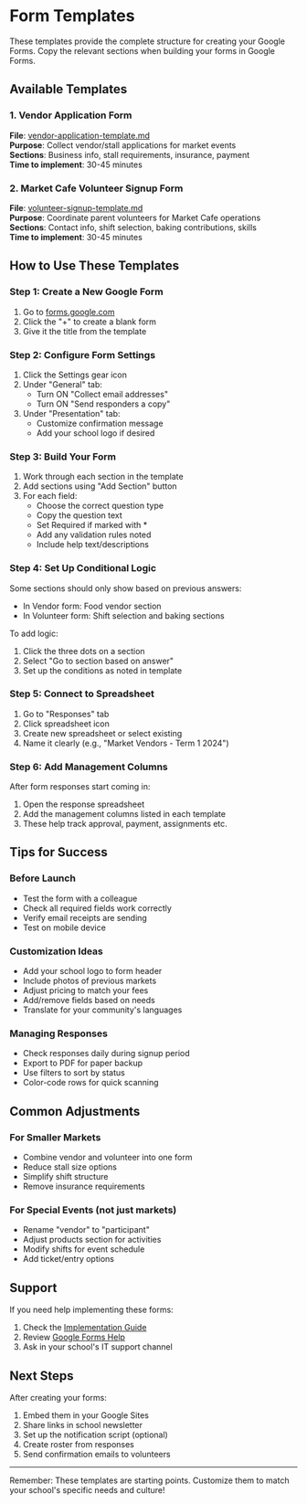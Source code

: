 # Form Templates

These templates provide the complete structure for creating your Google Forms. Copy the relevant sections when building your forms in Google Forms.

## Available Templates

### 1. Vendor Application Form
**File**: [vendor-application-template.md](vendor-application-template.md)  
**Purpose**: Collect vendor/stall applications for market events  
**Sections**: Business info, stall requirements, insurance, payment  
**Time to implement**: 30-45 minutes

### 2. Market Cafe Volunteer Signup Form  
**File**: [volunteer-signup-template.md](volunteer-signup-template.md)  
**Purpose**: Coordinate parent volunteers for Market Cafe operations  
**Sections**: Contact info, shift selection, baking contributions, skills  
**Time to implement**: 30-45 minutes

## How to Use These Templates

### Step 1: Create a New Google Form
1. Go to [forms.google.com](https://forms.google.com)
2. Click the "+" to create a blank form
3. Give it the title from the template

### Step 2: Configure Form Settings
1. Click the Settings gear icon
2. Under "General" tab:
   - Turn ON "Collect email addresses"
   - Turn ON "Send responders a copy"
3. Under "Presentation" tab:
   - Customize confirmation message
   - Add your school logo if desired

### Step 3: Build Your Form
1. Work through each section in the template
2. Add sections using "Add Section" button
3. For each field:
   - Choose the correct question type
   - Copy the question text
   - Set Required if marked with *
   - Add any validation rules noted
   - Include help text/descriptions

### Step 4: Set Up Conditional Logic
Some sections should only show based on previous answers:
- In Vendor form: Food vendor section
- In Volunteer form: Shift selection and baking sections

To add logic:
1. Click the three dots on a section
2. Select "Go to section based on answer"
3. Set up the conditions as noted in template

### Step 5: Connect to Spreadsheet
1. Go to "Responses" tab
2. Click spreadsheet icon
3. Create new spreadsheet or select existing
4. Name it clearly (e.g., "Market Vendors - Term 1 2024")

### Step 6: Add Management Columns
After form responses start coming in:
1. Open the response spreadsheet
2. Add the management columns listed in each template
3. These help track approval, payment, assignments etc.

## Tips for Success

### Before Launch
- Test the form with a colleague
- Check all required fields work correctly
- Verify email receipts are sending
- Test on mobile device

### Customization Ideas
- Add your school logo to form header
- Include photos of previous markets
- Adjust pricing to match your fees
- Add/remove fields based on needs
- Translate for your community's languages

### Managing Responses
- Check responses daily during signup period
- Export to PDF for paper backup
- Use filters to sort by status
- Color-code rows for quick scanning

## Common Adjustments

### For Smaller Markets
- Combine vendor and volunteer into one form
- Reduce stall size options
- Simplify shift structure
- Remove insurance requirements

### For Special Events (not just markets)
- Rename "vendor" to "participant" 
- Adjust products section for activities
- Modify shifts for event schedule
- Add ticket/entry options

## Support

If you need help implementing these forms:
1. Check the [Implementation Guide](../../implementation-guide.md)
2. Review [Google Forms Help](https://support.google.com/forms)
3. Ask in your school's IT support channel

## Next Steps

After creating your forms:
1. Embed them in your Google Sites
2. Share links in school newsletter  
3. Set up the notification script (optional)
4. Create roster from responses
5. Send confirmation emails to volunteers

---

Remember: These templates are starting points. Customize them to match your school's specific needs and culture!